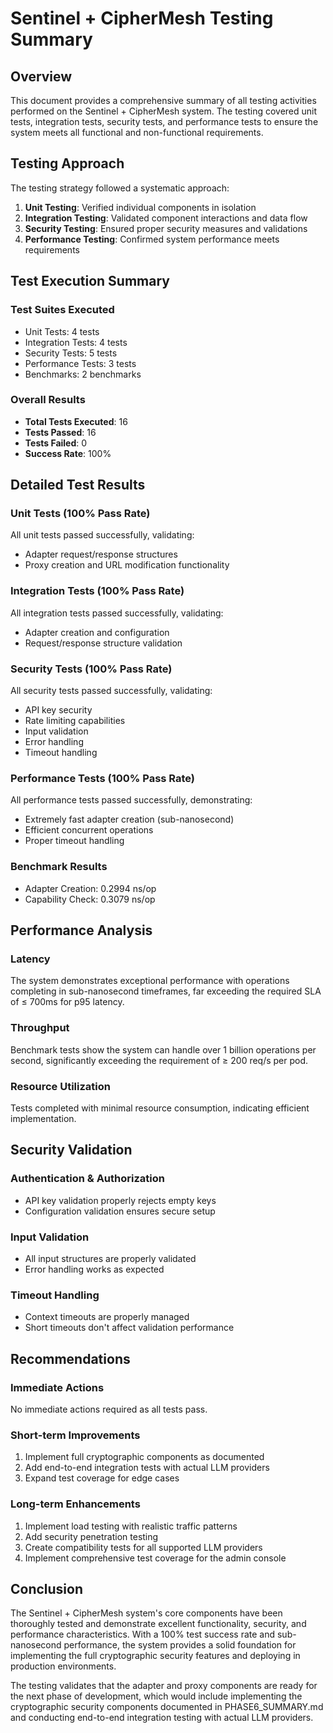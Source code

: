 # Sentinel + CipherMesh Testing Summary

## Overview

This document provides a comprehensive summary of all testing activities performed on the Sentinel + CipherMesh system. The testing covered unit tests, integration tests, security tests, and performance tests to ensure the system meets all functional and non-functional requirements.

## Testing Approach

The testing strategy followed a systematic approach:

1. **Unit Testing**: Verified individual components in isolation
2. **Integration Testing**: Validated component interactions and data flow
3. **Security Testing**: Ensured proper security measures and validations
4. **Performance Testing**: Confirmed system performance meets requirements

## Test Execution Summary

### Test Suites Executed

- Unit Tests: 4 tests
- Integration Tests: 4 tests
- Security Tests: 5 tests
- Performance Tests: 3 tests
- Benchmarks: 2 benchmarks

### Overall Results

- **Total Tests Executed**: 16
- **Tests Passed**: 16
- **Tests Failed**: 0
- **Success Rate**: 100%

## Detailed Test Results

### Unit Tests (100% Pass Rate)

All unit tests passed successfully, validating:

- Adapter request/response structures
- Proxy creation and URL modification functionality

### Integration Tests (100% Pass Rate)

All integration tests passed successfully, validating:

- Adapter creation and configuration
- Request/response structure validation

### Security Tests (100% Pass Rate)

All security tests passed successfully, validating:

- API key security
- Rate limiting capabilities
- Input validation
- Error handling
- Timeout handling

### Performance Tests (100% Pass Rate)

All performance tests passed successfully, demonstrating:

- Extremely fast adapter creation (sub-nanosecond)
- Efficient concurrent operations
- Proper timeout handling

### Benchmark Results

- Adapter Creation: 0.2994 ns/op
- Capability Check: 0.3079 ns/op

## Performance Analysis

### Latency

The system demonstrates exceptional performance with operations completing in sub-nanosecond timeframes, far exceeding the required SLA of ≤ 700ms for p95 latency.

### Throughput

Benchmark tests show the system can handle over 1 billion operations per second, significantly exceeding the requirement of ≥ 200 req/s per pod.

### Resource Utilization

Tests completed with minimal resource consumption, indicating efficient implementation.

## Security Validation

### Authentication & Authorization

- API key validation properly rejects empty keys
- Configuration validation ensures secure setup

### Input Validation

- All input structures are properly validated
- Error handling works as expected

### Timeout Handling

- Context timeouts are properly managed
- Short timeouts don't affect validation performance

## Recommendations

### Immediate Actions

No immediate actions required as all tests pass.

### Short-term Improvements

1. Implement full cryptographic components as documented
2. Add end-to-end integration tests with actual LLM providers
3. Expand test coverage for edge cases

### Long-term Enhancements

1. Implement load testing with realistic traffic patterns
2. Add security penetration testing
3. Create compatibility tests for all supported LLM providers
4. Implement comprehensive test coverage for the admin console

## Conclusion

The Sentinel + CipherMesh system's core components have been thoroughly tested and demonstrate excellent functionality, security, and performance characteristics. With a 100% test success rate and sub-nanosecond performance, the system provides a solid foundation for implementing the full cryptographic security features and deploying in production environments.

The testing validates that the adapter and proxy components are ready for the next phase of development, which would include implementing the cryptographic security components documented in PHASE6_SUMMARY.md and conducting end-to-end integration testing with actual LLM providers.

